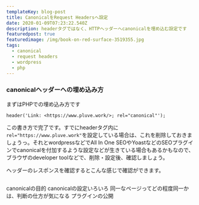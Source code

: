 ```yaml
---
templateKey: blog-post
title: CanonicalをRequest Headersへ設定
date: 2020-01-09T07:23:22.540Z
description: headerタグではなく、HTTPヘッダーへcanonicalを埋め込む設定です
featuredpost: true
featuredimage: /img/book-on-red-surface-3519355.jpg
tags:
  - canonical
  - request headers
  - wordpress
  - php
---
```

### canonicalヘッダーへの埋め込み方

まずはPHPでの埋め込み方です

```
header('Link: <https://www.pluve.work/>; rel="canonical"');
```

この書き方で完了です。すでにheaderタグ内に`rel="https://www.pluve.work"`を設定している場合は、これを削除しておきましょうっ。それとwordpressなどでAll In One SEOやYoastなどのSEOプラグインでcanonicalを付加するような設定などが生きている場合もあるかもなので、ブラウザのdeveloper toolなどで、削除・設定後、確認しましょう。

ヘッダーのレスポンスを確認するとこんな感じで確認ができます。

![]()

canonicalの目的
canonicalの設定いろいろ
同一なページってどの程度同一かは、判断の仕方が気になる
プラグインの公開
